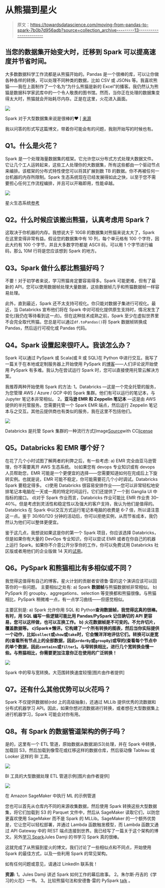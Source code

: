 # 从熊猫到星火

> 原文：<https://towardsdatascience.com/moving-from-pandas-to-spark-7b0b7d956adb?source=collection_archive---------13----------------------->

## 当您的数据集开始变大时，迁移到 Spark 可以提高速度并节省时间。

大多数数据科学工作流都是从熊猫开始的。Pandas 是一个很棒的库，可以让你做各种各样的转换，可以处理不同种类的数据，比如 CSV 或 JSONs 等。我喜欢熊猫——我在上面制作了一个名为“为什么熊猫是新的 Excel”的播客。我仍然认为熊猫是数据科学家武库中的一个令人敬畏的图书馆。然而，当你正在处理的数据集变得太大时，熊猫就会开始耗尽内存。正是在这里，火花进入画面。

![](img/9622f01b8058586094ac9a11f1dc3f6f.png)

Spark 对于大型数据集来说是很棒的❤️ [ [来源](https://unsplash.com/photos/hBzrr6m6-pc)

我以问答的形式写这篇博文，带着你可能会有的问题，我刚开始写的时候也有。

## **Q1。什么是火花？**

Spark 是一个处理海量数据集的框架。它允许您以分布式方式处理大数据文件。它让几个工人运转起来，这些工人处理你的大数据集，所有这些都由一个驱动节点来编排。该框架的分布式特性使您可以将其扩展到数 TB 的数据。你不再被任何一台机器的内存所限制。Spark 生态系统现在已经发展得如此之快，以至于您不需要担心任何工作流程编排，并且可以开箱即用，性能卓越。

![](img/f0b5d8fcfea2c44a3b2c6ff5ac11a12e.png)

星火生态系统[参考](https://spark.apache.org/)

## **Q2。什么时候应该搬出熊猫，认真考虑用 Spark？**

这取决于你机器的内存。我想说大于 10GB 的数据集对熊猫来说太大了，Spark 在这里变得非常有益。假设您的数据集中有 10 列，每个单元格有 100 个字符，因此大约有 100 个字节，并且大多数字符都是 ASCII 码，可以用 1 个字节进行编码，那么 10M 行将是您应该想到 Spark 的地方。

## **Q3。Spark 做什么都比熊猫好吗？**

不要！对于初学者来说，学习熊猫肯定要容易得多。Spark 可能更难，但有了最新的 API，您可以使用数据帧处理大量数据，这些数据帧几乎和熊猫数据帧一样容易处理。

此外，直到最近，Spark 还不太支持可视化。你只能对数据子集进行可视化。最近，当 Databricks 宣布他们将在 Spark 中对可视化提供原生支持时，情况发生了变化(我仍在等待看到这一点)。但在这种技术成熟之前，Spark 至少在虚拟世界里不会完全取代熊猫。您总是可以通过`df.toPandas()`将 Spark 数据帧转换成 Pandas，然后运行可视化或 Pandas 代码。

## **Q4。Spark 设置起来很吓人。我该怎么办？**

Spark 可以通过 PySpark 或 Scala(或 R 或 SQL)在 Python 中进行交互。我写了一篇关于在本地或定制服务器上开始使用 PySpark 的[博客](/how-to-get-started-with-pyspark-1adc142456ec)——人们评论说开始使用 PySpark 有多难。我认为在尝试运行 Spark 时，您可以直接使用托管云解决方案。

我推荐两种开始使用 Spark 的方法:
1。Databricks —这是一个完全托管的服务，为您管理 AWS / Azure / GCP 中的 Spark 集群。他们有可以运行的笔记本，与 Jupyter 笔记本非常相似。
2。**亚马逊 EMR 和 Zeppelin 笔记本** —这是由 AWS 提供的半托管服务。您需要托管一个 Spark EMR 端点，然后运行 Zeppelin 笔记本与之交互。其他云提供商也有类似的服务，我在这里不包括他们。

![](img/f43e775d5a0dfbd816b953ede2de0646.png)

Databricks 是托管 Spark 集群的一种流行方式[Image[Source](https://commons.wikimedia.org/wiki/File:Databricks_Logo.png)with CC[license](https://creativecommons.org/licenses/by-sa/4.0/deed.en)

## **Q5。Databricks 和 EMR 哪个好？**

在花了几个小时试图了解两者的利弊之后，有一些考虑:
a) EMR 完全由亚马逊管理，你不需要离开 AWS 生态系统。
b)如果您有 devops 专业知识或有 devops 人员帮助您，EMR 可能是一个更便宜的选择——您需要知道如何在完成后上下旋转实例。也就是说，EMR 可能不稳定，你可能需要花几个小时调试。Databricks Spark 要稳定得多。
c)使用 Databricks 很容易安排作业——您可以非常轻松地安排笔记本电脑在一天或一周的特定时间运行。它们还提供了一个到 Ganglia UI 中指标的接口。
d)对于 Spark 作业而言，Databricks 作业可能比 EMR 作业贵 30–40%。但是考虑到灵活性和稳定性以及强大的客户支持，我认为他们是值得的。Databricks 在 Spark 中以交互方式运行笔记本电脑的收费是 6-7 倍，所以请注意这一点。鉴于 30/60/120 分钟的活动后，你可以拒绝实例，从而节省成本，我仍然认为他们可以整体更便宜。

鉴于这几点，我想说如果这是你的第一个 Spark 项目，你应该选择 Databricks，但是如果你有大量的 DevOps 专业知识，你可以尝试 EMR 或者在你自己的机器上运行 Spark。如果你不介意公开分享你的工作，你可以免费试用 Databricks 社区版或者用他们的企业版做 14 天的[试用](https://databricks.com/try-databricks)。

## **Q6。PySpark 和熊猫相比有多相似或不同？**

我觉得这值得有自己的博客。星火计划的贡献者安德鲁·雷的这个演讲应该可以回答你的一些问题。
主要相似之处有:
a) Spark **数据帧**与熊猫数据帧非常相似。
b) PySpark 的 groupby、aggregations、selection 等变换都和熊猫很像。与熊猫相比，PySpark 稍微难一点，有一点学习曲线——但感觉相似。

主要区别是:
a) Spark 允许你用 SQL 和 Python**查询数据帧，我觉得这真的很棒。有时，用 SQL 编写一些逻辑可能比用 Pandas/PySpark 记住确切的 API 更容易，您可以这样做，也可以互换工作。
b) **火花数据帧是不可变的**。不允许切片，覆盖数据等。
c)**Spark※懒评**。它构建了一个所有转换的图表，然后当你实际提供一个动作，比如`collect`或`show`或`take`时，它会懒洋洋地评估它们。转换可以是宽的(查看所有节点上的全部数据，因此`orderBy`或`groupBy`)或窄的(查看每个节点中的单个数据，因此`contains`或`filter`)。与窄转换相比，进行几个宽转换会慢一些。与熊猫相比，你需要更加注意你正在使用的广泛转换！**

![](img/22e59e00b4980ce452b2403cbebc3ce9.png)

Spark 中的窄与宽转换。大范围转换速度较慢[图片由作者提供]

## **Q7。还有什么其他优势可以火花吗？**

Spark 不仅提供数据帧(rdd 上的高级抽象)，还通过 MLLib 提供优秀的流数据和分布式机器学习 API。因此，如果你想对流数据进行转换，或者想在大型数据集上进行机器学习，Spark 可能会对你有用。

## **Q8。有 Spark 的数据管道架构的例子吗？**

是的，这里有一个 ETL 管道，原始数据从数据湖(S3)处理，并在 Spark 中转换，加载回 S3，然后加载到像雪花或红移这样的数据仓库，然后驱动像 Tableau 或 Looker 这样的 BI 工具。

![](img/f4f02dbfff74a1d7fd17571ba87f9052.png)

BI 工具的大型数据处理 ETL 管道示例[图片由作者提供]

![](img/167815da47bead58941e65974f5699af.png)

在 Amazon SageMaker 中执行 ML 的示例管道

您也可以首先从仓库内不同的来源收集数据，然后使用 Spark 转换这些大型数据集，将它们加载到 S3 的 Parquet 文件中，然后从 SageMaker 读取它们，以防您更喜欢使用 SageMaker 而不是 Spark 的 MLLib。SageMaker 的一个额外优势是，它让您可以轻松部署，并通过 Lambda 函数触发模型，而 Lambda 函数又通过 API Gateway 中的 REST 端点连接到世界。我已经写了一篇关于这个架构的博文。另外[学习 Spark](https://www.amazon.com/dp/1492050040/?tag=omnilence-20)Jules Damji 的书学习 Spark 真的很棒。

这就完成了从熊猫到星火的博文。我们讨论了一些相似点和不同点，开始使用 Spark 的最佳方式，以及一些利用 Spark 的常见架构。

如有任何问题或意见，请通过 LinkedIn 联系我！

**资源:**
1。Jules Damji 讲述 Spark 如何工作的幕后故事。
2。朱尔斯·丹吉的《学习的火花》一书。
3。比较熊猫句法和安德鲁·雷的 PySpark [talk](https://www.amazon.com/dp/1492050040/?tag=omnilence-20) 。